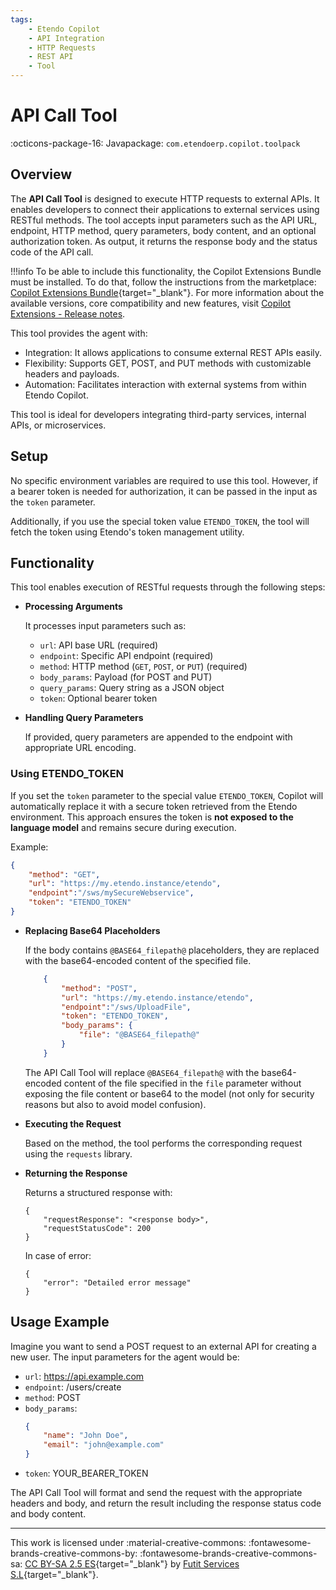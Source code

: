 ```yaml
---
tags:
    - Etendo Copilot
    - API Integration
    - HTTP Requests
    - REST API
    - Tool
---
```


# API Call Tool

:octicons-package-16: Javapackage: `com.etendoerp.copilot.toolpack`

## Overview

The **API Call Tool** is designed to execute HTTP requests to external APIs. It enables developers to connect their applications to external services using RESTful methods. The tool accepts input parameters such as the API URL, endpoint, HTTP method, query parameters, body content, and an optional authorization token. As output, it returns the response body and the status code of the API call.

!!!info
    To be able to include this functionality, the Copilot Extensions Bundle must be installed. To do that, follow the instructions from the marketplace: [Copilot Extensions Bundle](https://marketplace.etendo.cloud/?#/product-details?module=82C5DA1B57884611ABA8F025619D4C05){target="\_blank"}. For more information about the available versions, core compatibility and new features, visit [Copilot Extensions - Release notes](../../../whats-new/release-notes/etendo-copilot/bundles/release-notes.md).

This tool provides the agent with:

- Integration: It allows applications to consume external REST APIs easily.
- Flexibility: Supports GET, POST, and PUT methods with customizable headers and payloads.
- Automation: Facilitates interaction with external systems from within Etendo Copilot.

This tool is ideal for developers integrating third-party services, internal APIs, or microservices.

## Setup

No specific environment variables are required to use this tool. However, if a bearer token is needed for authorization, it can be passed in the input as the `token` parameter.

Additionally, if you use the special token value `ETENDO_TOKEN`, the tool will fetch the token using Etendo's token management utility.

## Functionality

This tool enables execution of RESTful requests through the following steps:

- **Processing Arguments**

    It processes input parameters such as:
    - `url`: API base URL (required)
    - `endpoint`: Specific API endpoint (required)
    - `method`: HTTP method (`GET`, `POST`, or `PUT`) (required)
    - `body_params`: Payload (for POST and PUT)
    - `query_params`: Query string as a JSON object
    - `token`: Optional bearer token

- **Handling Query Parameters**

    If provided, query parameters are appended to the endpoint with appropriate URL encoding.

### Using ETENDO_TOKEN

If you set the `token` parameter to the special value `ETENDO_TOKEN`, Copilot will automatically replace it with a secure token retrieved from the Etendo environment. This approach ensures the token is **not exposed to the language model** and remains secure during execution.

Example:

```json
{
    "method": "GET",
    "url": "https://my.etendo.instance/etendo",
    "endpoint":"/sws/mySecureWebservice",
    "token": "ETENDO_TOKEN"
}
```

- **Replacing Base64 Placeholders**

    If the body contains `@BASE64_filepath@` placeholders, they are replaced with the base64-encoded content of the specified file.

    ```json
        {
            "method": "POST",
            "url": "https://my.etendo.instance/etendo",
            "endpoint":"/sws/UploadFile",
            "token": "ETENDO_TOKEN",
            "body_params": {
                "file": "@BASE64_filepath@"
            }
        }
    ```
    The API Call Tool will replace `@BASE64_filepath@` with the base64-encoded content of the file specified in the `file` parameter without exposing the file content or base64 to the model (not only for security reasons but also to avoid model confusion).

- **Executing the Request**

    Based on the method, the tool performs the corresponding request using the `requests` library.

- **Returning the Response**

    Returns a structured response with:
    
    ```
    {
        "requestResponse": "<response body>",
        "requestStatusCode": 200
    }
    ```

    In case of error:
    
    ```
    {
        "error": "Detailed error message"
    }
    ```

## Usage Example

Imagine you want to send a POST request to an external API for creating a new user. The input parameters for the agent would be:

- `url`: https://api.example.com
- `endpoint`: /users/create
- `method`: POST
- `body_params`: 
    ```json
    {
        "name": "John Doe",
        "email": "john@example.com"
    }
    ```
- `token`: YOUR_BEARER_TOKEN

The API Call Tool will format and send the request with the appropriate headers and body, and return the result including the response status code and body content.

---
This work is licensed under :material-creative-commons: :fontawesome-brands-creative-commons-by: :fontawesome-brands-creative-commons-sa: [ CC BY-SA 2.5 ES](https://creativecommons.org/licenses/by-sa/2.5/es/){target="_blank"} by [Futit Services S.L](https://etendo.software){target="_blank"}.
